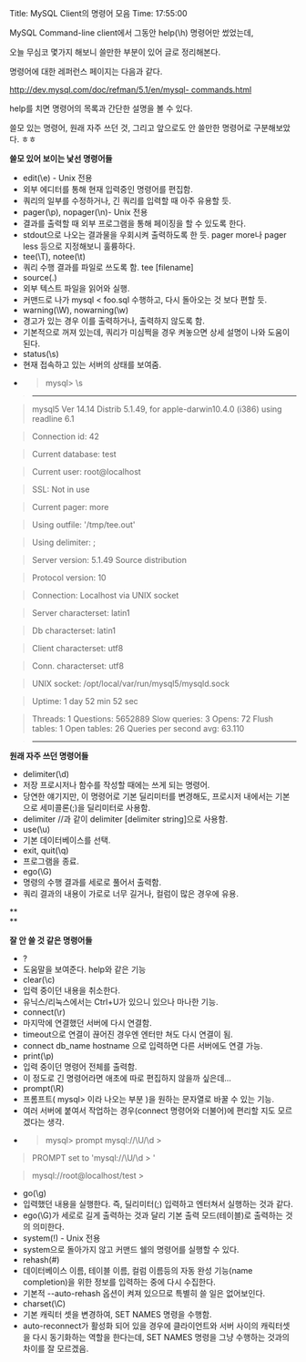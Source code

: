 Title: MySQL Client의 명령어 모음
Time: 17:55:00

MySQL Command-line client에서 그동안 help(\h) 명령어만 썼었는데,

오늘 무심코 몇가지 해보니 쓸만한 부분이 있어 글로 정리해본다.

  

명령어에 대한 레퍼런스 페이지는 다음과 같다.

[http://dev.mysql.com/doc/refman/5.1/en/mysql-
commands.html](http://dev.mysql.com/doc/refman/5.1/en/mysql-commands.html)

  

help를 치면 명령어의 목록과 간단한 설명을 볼 수 있다.

쓸모 있는 명령어, 원래 자주 쓰던 것, 그리고 앞으로도 안 쓸만한 명령어로 구분해보았다. ㅎㅎ

  

  

**쓸모 있어 보이는 낯선 명령어들**

  * edit(\e) - Unix 전용
  * 외부 에디터를 통해 현재 입력중인 명령어를 편집함.
  * 쿼리의 일부를 수정하거나, 긴 쿼리를 입력할 때 아주 유용할 듯.
  * pager(\p), nopager(\n)- Unix 전용
  * 결과를 출력할 때 외부 프로그램을 통해 페이징을 할 수 있도록 한다.
  * stdout으로 나오는 결과물을 우회시켜 출력하도록 한 듯. pager more나 pager less 등으로 지정해보니 훌륭하다.
  * tee(\T), notee(\t)
  * 쿼리 수행 결과를 파일로 쓰도록 함. tee [filename]
  * source(\.)
  * 외부 텍스트 파일을 읽어와 실행.
  * 커맨드로 나가 mysql < foo.sql 수행하고, 다시 돌아오는 것 보다 편할 듯.
  * warning(\W), nowarning(\w)
  * 경고가 있는 경우 이를 출력하거나, 출력하지 않도록 함.
  * 기본적으로 꺼져 있는데, 쿼리가 미심쩍을 경우 켜놓으면 상세 설명이 나와 도움이 된다.
  * status(\s)
  * 현재 접속하고 있는 서버의 상태를 보여줌.
  * > mysql> \s
>

> --------------

>

> mysql5 Ver 14.14 Distrib 5.1.49, for apple-darwin10.4.0 (i386) using
readline 6.1

>

>

>

> Connection id: 42

>

> Current database: test

>

> Current user: root@localhost

>

> SSL: Not in use

>

> Current pager: more

>

> Using outfile: '/tmp/tee.out'

>

> Using delimiter: ;

>

> Server version: 5.1.49 Source distribution

>

> Protocol version: 10

>

> Connection: Localhost via UNIX socket

>

> Server characterset: latin1

>

> Db characterset: latin1

>

> Client characterset: utf8

>

> Conn. characterset: utf8

>

> UNIX socket: /opt/local/var/run/mysql5/mysqld.sock

>

> Uptime: 1 day 52 min 52 sec

>

>

>

> Threads: 1 Questions: 5652889 Slow queries: 3 Opens: 72 Flush tables: 1 Open
tables: 26 Queries per second avg: 63.110

>

> --------------

  

**원래 자주 쓰던 명령어들**

  * delimiter(\d)
  * 저장 프로시저나 함수를 작성할 때에는 쓰게 되는 명령어.
  * 당연한 얘기지만, 이 명령어로 기본 딜리미터를 변경해도, 프로시저 내에서는 기본으로 세미콜론(;)을 딜리미터로 사용함.
  * delimiter //과 같이 delimiter [delimiter string]으로 사용함.
  * use(\u)
  * 기본 데이터베이스를 선택.
  * exit, quit(\q)
  * 프로그램을 종료.
  * ego(\G)
  * 명령의 수행 결과를 세로로 풀어서 출력함.
  * 쿼리 결과의 내용이 가로로 너무 길거나, 컬럼이 많은 경우에 유용.

**  
**

**잘 안 쓸 것 같은 명령어들**

  * ?
  * 도움말을 보여준다. help와 같은 기능
  * clear(\c)
  * 입력 중이던 내용을 취소한다.
  * 유닉스/리눅스에서는 Ctrl+U가 있으니 있으나 마나한 기능.
  * connect(\r)
  * 마지막에 연결했던 서버에 다시 연결함.
  * timeout으로 연결이 끊어진 경우엔 엔터만 쳐도 다시 연결이 됨.
  * connect db_name hostname 으로 입력하면 다른 서버에도 연결 가능.
  * print(\p)
  * 입력 중이던 명령어 전체를 출력함.
  * 이 정도로 긴 명령어라면 애초에 따로 편집하지 않을까 싶은데...
  * prompt(\R)
  * 프롬프트( mysql> 이라 나오는 부분 )을 원하는 문자열로 바꿀 수 있는 기능.
  * 여러 서버에 붙여서 작업하는 경우(connect 명령어와 더불어)에 편리할 지도 모르겠다는 생각.
  * > mysql> prompt mysql://\U/\d >
>

> PROMPT set to 'mysql://\U/\d > '

>

> mysql://root@localhost/test >

  * go(\g)
  * 입력했던 내용을 실행한다. 즉, 딜리미터(;) 입력하고 엔터쳐서 실행하는 것과 같다.
  * ego(\G)가 세로로 길게 출력하는 것과 달리 기본 출력 모드(테이블)로 출력하는 것의 의미한다.
  * system(\!) - Unix 전용
  * system으로 돌아가지 않고 커맨드 쉘의 명령어를 실행할 수 있다.
  * rehash(\#)
  * 데이터베이스 이름, 테이블 이름, 컬럼 이름등의 자동 완성 기능(name completion)을 위한 정보를 입력하는 중에 다시 수집한다.
  * 기본적 --auto-rehash 옵션이 켜져 있으므로 특별히 쓸 일은 없어보인다.
  * charset(\C)
  * 기본 캐릭터 셋을 변경하여, SET NAMES 명령을 수행함.
  * auto-reconnect가 활성화 되어 있을 경우에 클라이언트와 서버 사이의 캐릭터셋을 다시 동기화하는 역할을 한다는데, SET NAMES 명령을 그냥 수행하는 것과의 차이를 잘 모르겠음.

  

  

